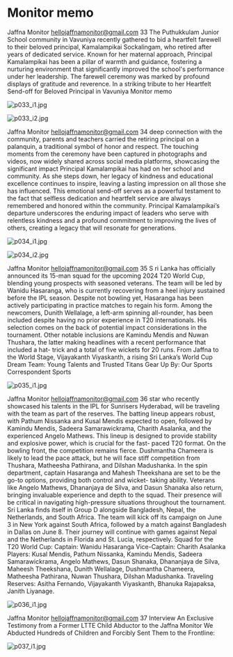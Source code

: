 # Monitor memo

Jaffna Monitor
hellojaffnamonitor@gmail.com
33
The Puthukkulam Junior School 
community in Vavuniya recently 
gathered to bid a heartfelt farewell to 
their beloved principal, Kamalampikai 
Sockalingam, who retired after years 
of dedicated service. Known for 
her maternal approach, Principal 
Kamalampikai has been a pillar of 
warmth and guidance, fostering 
a nurturing environment that 
significantly improved the school's 
performance under her leadership.
The farewell ceremony was marked 
by profound displays of gratitude and 
reverence. In a striking tribute to her 
Heartfelt Send-off for Beloved 
Principal in Vavuniya
Monitor memo

![p033_i1.jpg](images_out/008_monitor_memo/p033_i1.jpg)

![p033_i2.jpg](images_out/008_monitor_memo/p033_i2.jpg)

Jaffna Monitor
hellojaffnamonitor@gmail.com
34
deep connection with the community, 
parents and teachers carried the retiring 
principal on a palanquin, a traditional 
symbol of honor and respect.
The touching moments from the 
ceremony have been captured in 
photographs and videos, now widely 
shared across social media platforms, 
showcasing the significant impact 
Principal Kamalampikai has had on 
her school and community. As she 
steps down, her legacy of kindness and 
educational excellence continues to 
inspire, leaving a lasting impression on 
all those she has influenced.
This emotional send-off serves as a 
powerful testament to the fact that 
selfless dedication and heartfelt service 
are always remembered and honored 
within the community. Principal 
Kamalampikai’s departure underscores 
the enduring impact of leaders who 
serve with relentless kindness and a 
profound commitment to improving the 
lives of others, creating a legacy that will 
resonate for generations.

![p034_i1.jpg](images_out/008_monitor_memo/p034_i1.jpg)

![p034_i2.jpg](images_out/008_monitor_memo/p034_i2.jpg)

Jaffna Monitor
hellojaffnamonitor@gmail.com
35
S
ri Lanka has officially 
announced its 15-man squad 
for the upcoming 2024 T20 World 
Cup, blending young prospects 
with seasoned veterans. The team 
will be led by Wanidu Hasaranga, 
who is currently recovering from 
a heel injury sustained before the 
IPL season. Despite not bowling 
yet, Hasaranga has been actively 
participating in practice matches to 
regain his form.
Among the newcomers, Dunith 
Wellalage, a left-arm spinning 
all-rounder, has been included 
despite having no prior experience 
in T20 internationals. His 
selection comes on the back of 
potential impact considerations 
in the tournament. Other notable 
inclusions are Kamindu Mendis 
and Nuwan Thushara, the latter 
making headlines with a recent 
performance that included a hat-
trick and a total of five wickets for 
20 runs.
From Jaffna to the World Stage, 
Vijayakanth Viyaskanth, a rising 
Sri Lanka’s World Cup 
Dream Team: Young Talents 
and Trusted Titans Gear Up
By: 
Our Sports 
Correspondent
Sports

![p035_i1.jpg](images_out/008_monitor_memo/p035_i1.jpg)

Jaffna Monitor
hellojaffnamonitor@gmail.com
36
star who recently showcased his talents in the 
IPL for Sunrisers Hyderabad, will be traveling 
with the team as part of the reserves.
The batting lineup appears robust, with 
Pathum Nissanka and Kusal Mendis expected 
to open, followed by Kamindu Mendis, 
Sadeera Samarawickrama, Charith Asalanka, 
and the experienced Angelo Mathews. This 
lineup is designed to provide stability and 
explosive power, which is crucial for the fast-
paced T20 format.
On the bowling front, the competition 
remains fierce. Dushmantha Chameera is 
likely to lead the pace attack, but he will face 
stiff competition from Thushara, Matheesha 
Pathirana, and Dilshan Madushanka. In the 
spin department, captain Hasaranga and 
Mahesh Theekshana are set to be the go-to 
options, providing both control and wicket-
taking ability.
Veterans like Angelo Mathews, Dhananjaya de 
Silva, and Dasun Shanaka also return, bringing 
invaluable experience and depth to the squad. 
Their presence will be critical in navigating 
high-pressure situations throughout the 
tournament.
Sri Lanka finds itself in Group D alongside 
Bangladesh, Nepal, the Netherlands, and South 
Africa. The team will kick off its campaign 
on June 3 in New York against South Africa, 
followed by a match against Bangladesh in 
Dallas on June 8. Their journey will continue 
with games against Nepal and the Netherlands 
in Florida and St. Lucia, respectively.
Squad for the T20 World Cup:
Captain: Wanidu Hasaranga
Vice-Captain: Charith Asalanka
Players: Kusal Mendis, Pathum Nissanka, 
Kamindu Mendis, Sadeera Samarawickrama, 
Angelo Mathews, Dasun Shanaka, Dhananjaya 
de Silva, Maheesh Theekshana, Dunith 
Wellalage, Dushmantha Chameera, Matheesha 
Pathirana, Nuwan Thushara, Dilshan 
Madushanka.
Traveling Reserves: Asitha Fernando, 
Vijayakanth Viyaskanth, Bhanuka Rajapaksa, 
Janith Liyanage.

![p036_i1.jpg](images_out/008_monitor_memo/p036_i1.jpg)

Jaffna Monitor
hellojaffnamonitor@gmail.com
37
Interview
An Exclusive Testimony from a 
Former LTTE Child Abductor 
to the Jaffna Monitor
We Abducted Hundreds of 
Children and Forcibly Sent 
Them to the Frontline:

![p037_i1.jpg](images_out/008_monitor_memo/p037_i1.jpg)

